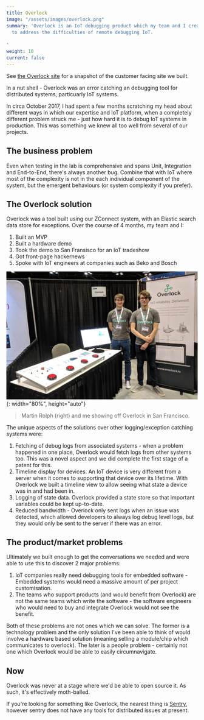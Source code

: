```yaml
---
title: Overlock
image: "/assets/images/overlock.png"
summary: 'Overlock is an IoT debugging product which my team and I created at Zoetrope
  to address the difficulties of remote debugging IoT.

'
weight: 10
current: false
---
```


See [the Overlock site](https://overlock.io) for a snapshot of the customer facing site we built.

In a nut shell - Overlock was an error catching an debugging tool for distributed systems, particuarly IoT systems.

In circa October 2017, I had spent a few months scratching my head about different ways in which our expertise and IoT platform, when a completely different problem struck me - just how hard it is to debug IoT systems in production. This was something we knew all too well from several of our projects.

## The business problem
Even when testing in the lab is comprehensive and spans Unit, Integration and End-to-End, there's always another bug. Combine that with IoT where most of the complexity is not in the each individual component of the system, but the emergent behaviours (or system complexity if you prefer).


## The Overlock solution
Overlock was a tool built using our ZConnect system, with an Elastic search data store for exceptions. Over the course of 4 months, my team and I:

1. Built an MVP
2. Built a hardware demo
3. Took the demo to San Fransisco for an IoT tradeshow
4. Got front-page hackernews
5. Spoke with IoT engineers at companies such as Beko and Bosch

![Our stand](/assets/images/overlock_sf_show.jpg){: width="80%", height="auto"}
> Martin Rolph (right) and me showing off Overlock in San Francisco.

The unique aspects of the solutions over other logging/exception catching systems were:

1. Fetching of debug logs from associated systems - when a problem happened in one place, Overlock would fetch logs from other systems too. This was a novel aspect and we did complete the first stage of a patent for this.
2. Timeline display for devices. An IoT device is very different from a server when it comes to supporting that device over its lifetime. With Overlock we built a timeline view to allow seeing what state a device was in and had been in.
3. Logging of state data. Overlock provided a state store so that important variables could be kept up-to-date.
4. Reduced bandwidth - Overlock only sent logs when an issue was detected, which allowed developers to always log debug level logs, but they would only be sent to the server if there was an error.

## The product/market problems
Ultimately we built enough to get the conversations we needed and were able to use this to discover 2 major problems:

1. IoT companies really need debugging tools for embedded software - Embedded systems would need a massive amount of per project customisation.
2. The teams who support products (and would benefit from Overlock) are not the same teams which write the software - the software engineers who would need to buy and integrate Overlock would not see the benefit.

Both of these problems are not ones which we can solve. The former is a technology problem and the only solution I've been able to think of would involve a hardware based solution (meaning selling a module/chip which communicates to overlock). The later is a people problem - certainly not one which Overlock would be able to easily circumnavigate.

## Now
Overlock was never at a stage where we'd be able to open source it. As such, it's effectively moth-balled.

If you're looking for something like Overlock, the nearest thing is [Sentry](https://sentry.io), however sentry does not have any tools for distributed issues at present.

